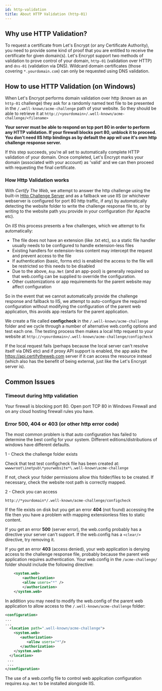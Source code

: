 ```yaml
---
id: http-validation
title: About HTTP Validation (http-01)
---
```

## Why use HTTP Validation?
To request a certificate from Let's Encrypt (or any Certificate Authority), you need to provide some kind of proof that you are entitled to receive the certificate for given domain(s). Let's Encrypt support two methods of validation to prove control of your domain, `http-01` (validation over HTTP) and `dns-01` (validation via DNS). Wildcard domain certificates (those covering `*.yourdomain.com`) can only be requested using DNS validation.

## How to use HTTP Validation (on Windows)
When Let's Encrypt performs domain validation over http (known as an `http-01` challenge) they ask for a randomly named text file to be presented in the `/.well-known/acme-challenge` path of your website. So they should be able to retrieve it at `http://<yourdomain>/.well-known/acme-challenge/<filename>`

**Your server must be able to respond on tcp port 80 in order to perform any HTTP validation. If your firewall blocks port 80, unblock it to proceed. You don't need IIS http bindings as by default the app wil use it's own http challenge response server.**

If this step succeeds, you're all set to automatically complete HTTP validation of your domain. Once completed, Let's Encrypt marks your domain (associated with your account) as 'valid' and we can then proceed with requesting the final certificate.

### How Http Validation works

With *Certify The Web*, we attempt to answer the http challenge using the built-in [Http Challenge Server](http-challenge-server.md) and as a fallback we use IIS (or whichever webserver is configured for port 80 http traffic, if any) by automatically detecting the website folder to write the challenge response file to, or by writing to the website path you provide in your configuration (for Apache etc).

On *IIS* this process presents a few challenges, which we attempt to fix automatically:

* The file does not have an extension (like .txt etc), so a static file handler usually needs to be configured to handle extension-less files
* Existing handlers for extension-less content may intercept the request and prevent access to the file
* If authentication (basic, forms etc) is enabled the access to the file will be restricted so this needs to be disabled
* Due to the above, `Asp.Net` (and an app-pool) is generally required so that web.config can be supplied to override the configuration.
* Other customizations or app requirements for the parent website may affect configuration

So in the event that we cannot automatically provide the challenge response and fallback to IIS, we attempt to auto-configure the required configuration without modifying the configuration of the parent web application, 
this avoids app restarts for the parent application. 

We create a file called **configcheck** in the `/.well-known/acme-challenge` folder and
we cycle through a number of alternative web.config options and test each one. The testing process then makes a local http request to your website at `http://<yourdomain>/.well-known/acme-challenge/configcheck`

If the local request fails (perhaps because the local server can't resolve itself via DNS etc) and if proxy API support is enabled, the app asks
the https://api.certifytheweb.com server if it can access the resource instead (which also has the benefit of being external, just like the Let's Encrypt server is).

## Common Issues

### Timeout during http validation
Your firewall is blocking port 80. Open port TCP 80 in Windows Firewall and on any cloud hosting firewall rules you have.

### Error 500, 404 or 403 (or other http error code)
The most common problem is that auto configuration has failed to determine the best config for your system. Different editions/distributions of windows have different defaults.

1 - Check the challenge folder exists

Check that test test configcheck file has been created at: `wwwwroot\inetpub\*yourwebsite*\.well-known\acme-challenge`

If not, check your folder permissions allow this folder/files to be created. If necessary, check the website root path is correctly mapped.

2 - Check you can access 

`http://*yourdomain*/.well-known/acme-challenge/configcheck`

If the file exists on disk but you get an error **404** (not found) accessing the file then you have a problem with mapping extensionless files to static content.

If you get an error **500** (server error), the web.config  probably has a directive your server can't support. If the web.config has a ```<clear/>``` directive, try removing it.

If you get an error **403** (access denied), your web application is denying access to the challenge response file, probably because the parent web application requires authentication. Your web.config in the `/acme-challenge/` folder should include the following directive:

```xml 
    <system.web>
        <authorization>
        <allow users="*" />
        </authorization>
    </system.web>
  ```
  In addition you may need to modify the web.config of the parent web application to allow access to the `/.well-known/acme-challenge` folder:

  ```xml
  <configuration>
  ...
  ...
    <location path=".well-known/acme-challenge">
      <system.web>
         <authorization>
            <allow users="*"/>
         </authorization>
      </system.web>
    </location>
   ...
   ...
</configuration>
```
The use of a web.config file to control web application configuration requires `Asp.Net` to be installed alongside IIS.